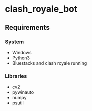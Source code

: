 # clash_royale_bot

## Requirements

### System

- Windows
- Python3
- Bluestacks and clash royale running

### Libraries

- cv2
- pywinauto
- numpy
- psutil

